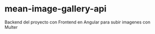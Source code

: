 # mean-image-gallery-api
Backend del proyecto con Frontend en Angular para subir imagenes con Multer
